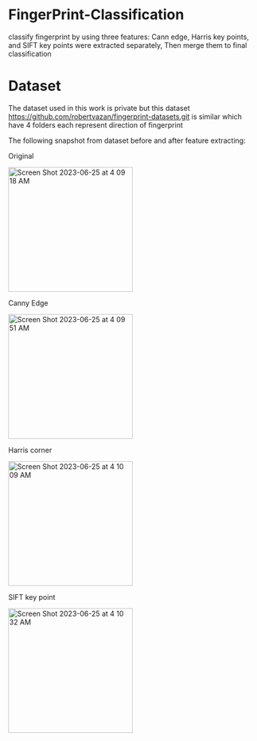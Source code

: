 # FingerPrint-Classification
classify fingerprint by using three features: Cann edge, Harris key points, and SIFT key points were extracted separately, Then merge them to final classification
# Dataset
The dataset used in this work is private but this dataset https://github.com/robertvazan/fingerprint-datasets.git is similar which have 4 folders each represent direction of fingerprint

The following snapshot from dataset before and after feature extracting:

Original 

<img width="250" alt="Screen Shot 2023-06-25 at 4 09 18 AM" src="https://github.com/raghaddii/FingerPrint-Classification/assets/68879499/0aab0c52-61a3-4f6f-8f04-2144f3f0df59">

Canny Edge

<img width="250" alt="Screen Shot 2023-06-25 at 4 09 51 AM" src="https://github.com/raghaddii/FingerPrint-Classification/assets/68879499/a286b758-cc9c-4e06-a350-df32be2a537b">

Harris corner


<img width="250" alt="Screen Shot 2023-06-25 at 4 10 09 AM" src="https://github.com/raghaddii/FingerPrint-Classification/assets/68879499/96fcfe2a-59b0-42b1-9d28-c7107a974d54">


SIFT key point

<img width="250" alt="Screen Shot 2023-06-25 at 4 10 32 AM" src="https://github.com/raghaddii/FingerPrint-Classification/assets/68879499/5aadf020-bf7c-4876-a3fe-a558b599703e">


